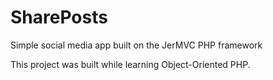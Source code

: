 # SharePosts

Simple social media app built on the JerMVC PHP framework

This project was built while learning Object-Oriented PHP.
